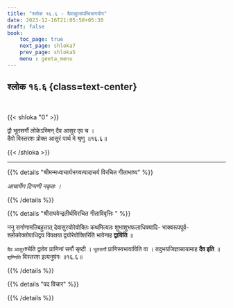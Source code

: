 ```yaml
---
title: "श्लोक १६.६ - दैवासुरसंपत्विभागयोग"
date: 2023-12-16T21:05:58+05:30
draft: false
book:
    toc_page: true
    next_page: shloka7
    prev_page: shloka5
    menu : geeta_menu
---
```




## श्लोक १६.६ {class=text-center}

<br/>

{{< shloka  "0"  >}}

द्वौ भूतसर्गौ लोकेऽस्मिन् दैव आसुर एव च ।  
दैवो विस्तरशः प्रोक्त आसुरं पार्थ मे श्रृणु ॥१६.६॥

{{< /shloka >}}

---


{{% details "श्रीमन्मध्वाचार्यभगवत्पादाचर्य विरचित  गीताभाष्य" %}}

*आचार्येण टिप्पणी नकृतः ।*

{{% /details %}}



{{% details "श्रीराघवेन्द्रतीर्थविरचित गीताविवृत्तिः " %}}

ननु सर्गाणामतिबहुत्तात् देवासुरयोरेवोक्तिः 
कथमित्यतः शुभाशुभफलाधिक्यादि- भाक्वरूपपूर्व- 
श्लोकोक्तोपाधिद्वय विवक्षया द्वयोरेवोक्तिरिति 
भावेनाह **द्वाविति** ॥

`दैव` `आसुर`श्चेति द्वावेव प्राणिनां सर्गौ सृष्टी । 
`भूतसर्गौ` प्राणिस्वभावाविति वा । 
तदुभयजिज्ञासायामाह **दैव इति** ॥
`शृण्णिति` विस्तरश इत्यनुषंगः ॥१६.६॥

{{% /details %}}



{{% details "पद विचार" %}}


{{% /details %}}

